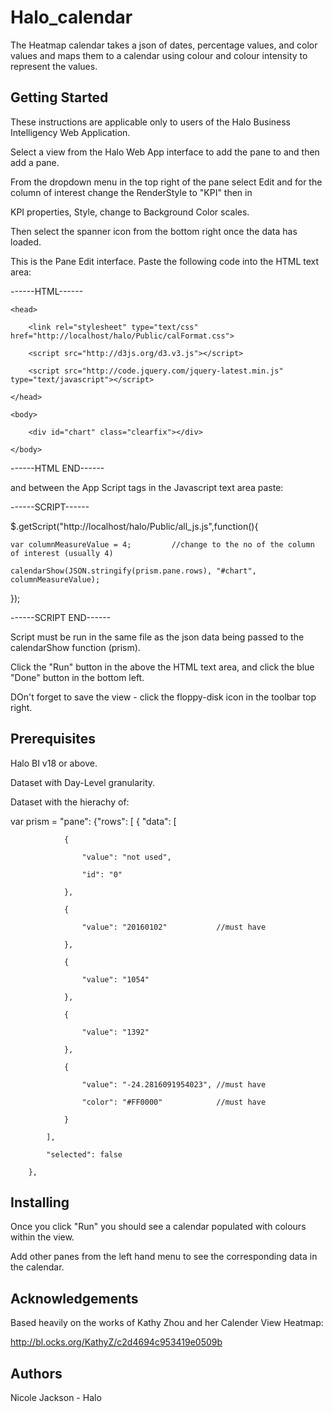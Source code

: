 # Halo_calendar

The Heatmap calendar takes a json of dates, percentage values, and color values and maps them to a calendar using colour and colour intensity to represent the values.

## Getting Started

These instructions are applicable only to users of the Halo Business Intelligency Web Application.

Select a view from the Halo Web App interface to add the pane to and then add a pane. 

From the dropdown menu in the top right of the pane select Edit and for the column of interest change the RenderStyle to "KPI" then in

KPI properties, Style, change to Background Color scales.

Then select the spanner icon from the bottom right once the data has loaded.

This is the Pane Edit interface. Paste the following code into the HTML text area:


------HTML------

<!DOCTYPE html>

    <head>
    
        <link rel="stylesheet" type="text/css" href="http://localhost/halo/Public/calFormat.css">
	
        <script src="http://d3js.org/d3.v3.js"></script>
	
        <script src="http://code.jquery.com/jquery-latest.min.js" type="text/javascript"></script>
	
    </head>
    
    <body>
    
        <div id="chart" class="clearfix"></div>
	
    </body>
    
</html>


------HTML END------


and between the App Script tags in the Javascript text area paste:


------SCRIPT------


$.getScript("http://localhost/halo/Public/all_js.js",function(){

    var columnMeasureValue = 4; 		//change to the no of the column of interest (usually 4)
    
    calendarShow(JSON.stringify(prism.pane.rows), "#chart", columnMeasureValue);
    
});


------SCRIPT END------


Script must be run in the same file as the json data being passed to the calendarShow function (prism).

Click the "Run" button in the above the HTML text area, and click the blue "Done" button in the bottom left.

DOn't forget to save the view - click the floppy-disk icon in the toolbar top right.


## Prerequisites

Halo BI v18 or above.

Dataset with Day-Level granularity.

Dataset with the hierachy of:


var prism = "pane": {"rows": [ { "data": [

				{
				
					"value": "not used",
					
					"id": "0"
					
				},
				
				{
				
					"value": "20160102"           //must have
					
				},
				
				{
				
					"value": "1054"
					
				},
				
				{
				
					"value": "1392"
					
				},
				
				{
				
					"value": "-24.2816091954023", //must have
					
					"color": "#FF0000"            //must have
					
				}
				
			],
			
			"selected": false
			
		},

## Installing

Once you click "Run" you should see a calendar populated with colours within the view.

Add other panes from the left hand menu to see the corresponding data in the calendar.


## Acknowledgements

Based heavily on the works of Kathy Zhou and her Calender View Heatmap:

http://bl.ocks.org/KathyZ/c2d4694c953419e0509b


## Authors

Nicole Jackson - Halo

